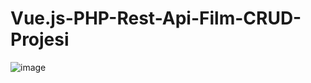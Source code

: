 # Vue.js-PHP-Rest-Api-Film-CRUD-Projesi
![image](https://user-images.githubusercontent.com/26199757/115957359-94d25380-a50a-11eb-912d-2c7de12dc64c.png)
